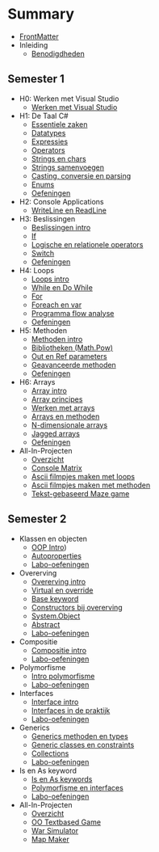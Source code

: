 # Summary

* [FrontMatter](README.md)
* Inleiding
  * [Benodigdheden](0_intro/benodigdheden.md)

## Semester 1
* H0: Werken met Visual Studio
  * [Werken met Visual Studio](0_intro/1_werkenmetvs.md) 
* H1: De Taal C#
  * [Essentiele zaken](1_csharpbasics/0_csharpessentials.md)
  * [Datatypes](1_csharpbasics/1_datatypes.md)
  * [Expressies](1_csharpbasics/2_expressies.md)
  * [Operators](1_csharpbasics/3_operators.md)
  * [Strings en chars](1_csharpbasics/5_chars_strings.md)
  * [Strings samenvoegen](1_csharpbasics/6_stringInterpolation.md)
  * [Casting, conversie en parsing](1_csharpbasics/4_converteren_casting.md)
  * [Enums](1_csharpbasics/7_enum.md)
  * [Oefeningen](1_csharpbasics/A_Practica.md)
* H2: Console Applications
   * [WriteLine en ReadLine](0_intro/2_console.md)
* H3: Beslissingen
  * [Beslissingen intro](2_beslissingen/0_beslissingen_intro.md)
  * [If](2_beslissingen/0_if.md)
  * [Logische en relationele operators](2_beslissingen/1_logic_and_relationsoperator.md)
  * [Switch](2_beslissingen/2_switch.md)
  * [Oefeningen](2_beslissingen/A_Practica.md)
* H4: Loops
  * [Loops intro](3_herhalingen/0_loops_intro.md)
  * [While en Do While](3_herhalingen/1_while_dowhile.md)
  * [For](3_herhalingen/2_for.md)
  * [Foreach en var](3_herhalingen/3_foreach.md)
  * [Programma flow analyse](3_herhalingen/4_programflow.md)
  * [Oefeningen](3_herhalingen/A_Practica.md)
* H5: Methoden
  * [Methoden intro](4_methoden/0_intromethods.MD)
  * [Bibliotheken (Math.Pow)](4_methoden/1_bibliotheken.MD)
  * [Out en Ref parameters](4_methoden/2_outenref.MD)
  * [Geavanceerde methoden](4_methoden/3_advancedmethod.md)
  * [Oefeningen](4_methoden/A_Practica.md)
* H6: Arrays
  * [Array intro](5_arrays/0_ArraysIntro.md)
  * [Array principes](5_arrays/1_ArraysBasics.md)
  * [Werken met arrays](5_arrays/2_werken_met_arrays.md)
  * [Arrays en methoden](5_arrays/3_arrays_en_methoden.md)
  * [N-dimensionale arrays](5_arrays/4_ndimensionalArrays.md)
  * [Jagged arrays](5_arrays/5_jaggedArrays.md)
  * [Oefeningen](5_arrays/A_Practica.md)
* All-In-Projecten
  * [Overzicht](A_DEEL1_AllInOne/0_Deel1_IntroductieAllInOne.md)
  * [Console Matrix](A_DEEL1_AllInOne/1_ConsoleMatrix.md)
  * [Ascii filmpjes maken met loops](A_DEEL1_AllInOne/3_AsciiMovieWithLoops.md)
  * [Ascii filmpjes maken met methoden](A_DEEL1_AllInOne/2_AsciiMoviesWithMethods.md)
  * [Tekst-gebaseerd Maze game](A_DEEL1_AllInOne/4_MazeGame.md)



## Semester 2

* Klassen en objecten
  * [OOP Intro](6_klassen_en_objecten/0_oop_intro.md))
  * [Autoproperties](6_klassen_en_objecten/3_autoprop.md)
  * [Labo-oefeningen](6_klassen_en_objecten/A_Practica.md)
* Overerving
  * [Overerving intro](7_overerving/0_overerving_intro.MD)
  * [Virtual en override](7_overerving/1_virtual_override.md)
  * [Base keyword](7_overerving/2_base.md)
  * [Constructors bij overerving](7_overerving/3_constructors_inheritance.md)
  * [System.Object](7_overerving/4_System_Object.md)
  * [Abstract](7_overerving/5_abstract.md)
  * [Labo-oefeningen](7_overerving/A_Practica.md)
* Compositie
  * [Compositie intro](8_compositie/0_compositie_intro.MD)
  * [Labo-oefeningen](8_compositie/A_Practica.md)
* Polymorfisme
  * [Intro polymorfisme](11_polymorfisme/11_polymo_intro.MD)
  * [Labo-oefeningen](11_polymorfisme/A_Practica.md)
* Interfaces
  * [Interface intro](9_interfaces/1_Interface_intro.MD) 
  * [Interfaces in de praktijk](9_interfaces/2_InterfacesInPraktijk.md)
  * [Labo-oefeningen](9_interfaces/A_Practica.md)
* Generics
  * [Generics methoden en types](10_generics/0_generics_intro.MD)
  * [Generic classes en constraints](10_generics/2_genericclasses_en_constraints.md)
  * [Collections](10_generics/8_Collections.md)
  * [Labo-oefeningen](10_generics/A_Practica.md)
* Is en As keyword
  * [Is en As keywords](12_IsAs/1_IsAs.md)
  * [Polymorfisme en interfaces](12_IsAs/2_Polymorfisme_Interfaces.md)
  * [Labo-oefeningen](12_IsAs/A_Practica.md)
* All-In-Projecten
  * [Overzicht](A_DEEL2_AllInOne/0_Deel2_IntroductieAllInOne.md)
  * [OO Textbased Game](A_DEEL2_AllInOne/2_OOTextGame.md)
  * [War Simulator](A_DEEL2_AllInOne/3_WarGame.md)
  * [Map Maker](A_DEEL2_AllInOne/1_MapMapker.md) 

